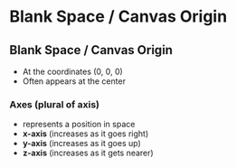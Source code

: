 # Blank Space / Canvas Origin

## Blank Space / Canvas Origin 

* At the coordinates (0, 0, 0)
* Often appears at the center 

### Axes (plural of axis)

* represents a position in space
* **x-axis** (increases as it goes right)
* **y-axis** (increases as it goes up)
* **z-axis** (increases as it gets nearer)

